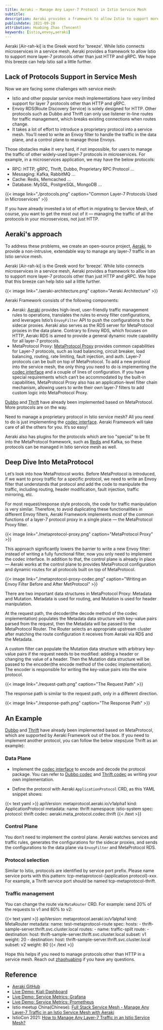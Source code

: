 ```yaml
---
title: Aeraki — Manage Any Layer-7 Protocol in Istio Service Mesh
subtitle: 
description: Aeraki provides a framework to allow Istio to support more layer-7 protocols other than HTTP. 
publishdate: 2021-09-28
attribution: Huabing Zhao (Tencent)
keywords: [istio,envoy,aeraki]
---
```


Aeraki [Air-rah-ki] is the Greek word for 'breeze'. While Istio connects microservices in a service mesh, Aeraki provides a framework to allow Istio to support more layer-7 protocols other than just HTTP and gRPC. We hope this breeze can help Istio sail a little further.

## Lack of Protocols Support in Service Mesh

Now we are facing some challenges with service mesh:

* Istio and other popular service mesh implementations have very limited support for layer 7 protocols other than HTTP and gRPC.
* Envoy RDS(Route Discovery Service) is solely designed for HTTP. Other protocols such as Dubbo and Thrift can only use listener in-line routes for traffic management, which breaks existing connections when routes change.
* It takes a lot of effort to introduce a proprietary protocol into a service mesh. You’ll need to write an Envoy filter to handle the traffic in the data plane, and a control plane to manage those Envoys.

Those obstacles make it very hard, if not impossible, for users to manage the traffic of other widely-used layer-7 protocols in microservices. For example, in a microservices application, we may have the below protocols:

* RPC: HTTP, gRPC, Thrift, Dubbo, Proprietary RPC Protocol …
* Messaging: Kafka, RabbitMQ …
* Cache: Redis, Memcached …
* Database: MySQL, PostgreSQL, MongoDB …

{{< image link="./protocols.png" caption="Common Layer-7 Protocols Used in Microservices" >}}

If you have already invested a lot of effort in migrating to Service Mesh, of course, you want to get the most out of it — managing the traffic of all the protocols in your microservices, not just HTTP.

## Aeraki's approach

To address these problems, we create an open-source project, [Aeraki](https://github.com/aeraki-framework), to provide a non-intrusive, extendable way to manage any layer-7 traffic in an Istio service mesh.

Aeraki [Air-rah-ki] is the Greek word for ‘breeze’. While Istio connects microservices in a service mesh, Aeraki provides a framework to allow Istio to support more layer-7 protocols other than just HTTP and gRPC. We hope that this breeze can help Istio sail a little further.

{{< image link="./aeraki-architecture.png" caption="Aeraki Architecture" >}}

Aeraki Framework consists of the following components:

* Aeraki: [Aeraki](https://github.com/aeraki-framework/aeraki) provides high-level, user-friendly traffic management rules to operations, translates the rules to envoy filter configurations, and leverages Istio’s `EnvoyFilter` API to push the configurations to the sidecar proxies. Aeraki also serves as the RDS server for MetaProtocol proxies in the data plane. Contrary to Envoy RDS, which focuses on HTTP, Aeraki RDS is aimed to provide a general dynamic route capability for all layer-7 protocols.
* MetaProtocol Proxy: [MetaProtocol Proxy](https://github.com/aeraki-framework/meta-protocol-proxy) provides common capabilities for Layer-7 protocols, such as load balancing, circuit breaker, load balancing, routing, rate limiting, fault injection, and auth. Layer-7 protocols can be built on top of MetaProtocol. To add a new protocol into the service mesh, the only thing you need to do is implementing the [codec interface](https://github.com/aeraki-framework/meta-protocol-proxy/blob/ac788327239bd794e745ce18b382da858ddf3355/src/meta_protocol_proxy/codec/codec.h#L118) and a couple of lines of configuration. If you have special requirements which can’t be accommodated by the built-in capabilities, MetaProtocol Proxy also has an application-level filter chain mechanism, allowing users to write their own layer-7 filters to add custom logic into MetaProtocol Proxy.

[Dubbo](https://github.com/aeraki-framework/meta-protocol-proxy/tree/master/src/application_protocols/dubbo) and [Thrift](https://github.com/aeraki-framework/meta-protocol-proxy/tree/master/src/application_protocols/thrift) have already been implemented based on MetaProtocol. More protocols are on the way.

Need to manage a proprietary protocol in Istio service mesh? All you need to do is just implementing the [codec interface](https://github.com/aeraki-framework/meta-protocol-proxy/blob/ac788327239bd794e745ce18b382da858ddf3355/src/meta_protocol_proxy/codec/codec.h#L118). Aeraki Framework will take care of all the others for you. It’s so easy!

Aeraki also has plugins for the protocols which are too  "special" to be fit into the MetaProtocol framework, such as [Redis](https://github.com/aeraki-framework/aeraki/blob/master/docs/zh/redis.md) and Kafka, so these protocols can be managed in Istio service mesh as well.

## Deep Dive Into MetaProtocol

Let’s look into how MetaProtocol works. Before MetaProtocol is introduced, if we want to proxy traffic for a specific protocol, we need to write an Envoy filter that understands that protocol and add the code to manipulate the traffic, including routing, header modification, fault injection, traffic mirroring, etc.

For most request/response style protocols, the code for traffic manipulation is very similar. Therefore, to avoid duplicating these functionalities in different Envoy filters, Aeraki Framework implements most of the common functions of a layer-7 protocol proxy in a single place — the MetaProtocol Proxy filter.

{{< image link="./metaprotocol-proxy.png" caption="MetaProtocol Proxy" >}}

This approach significantly lowers the barrier to write a new Envoy filter: instead of writing a fully functional filter, now you only need to implement the codec interface. In addition to that, the control plane is already in place — Aeraki works at the control plane to provides MetaProtocol configuration and dynamic routes for all protocols built on top of MetaProtocol.

{{< image link="./metaprotocol-proxy-codec.png" caption="Writing an Envoy Filter Before and After MetProtocol" >}}

There are two important data structures in MetaProtocol Proxy: Metadata and Mutation. Metadata is used for routing, and Mutation is used for header manipulation.

At the request path, the decoder(the decode method of the codec implementation) populates the Metadata data structure with key-value pairs parsed from the request, then the Metadata will be passed to the MetaProtocol Router. The Router selects an appropriate upstream cluster after matching the route configuration it receives from Aeraki via RDS and the Metadata.

A custom filter can populate the Mutation data structure with arbitrary key-value pairs if the request needs to be modified: adding a header or changing the value of a header. Then the Mutation data structure will be passed to the encoder(the encode method of the codec implementation). The encoder is responsible for writing the key-value pairs into the wire protocol.

{{< image link="./request-path.png" caption="The Request Path" >}}

The response path is similar to the request path, only in a different direction.

{{< image link="./response-path.png" caption="The Response Path" >}}

## An Example

[Dubbo](https://github.com/aeraki-framework/meta-protocol-proxy/tree/master/src/application_protocols/dubbo) and [Thrift](https://github.com/aeraki-framework/meta-protocol-proxy/tree/master/src/application_protocols/thrift) have already been implemented based on MetaProtocol, which are supported by Aeraki Framework out of the box. If you need to implement another protocol, you can follow the below steps(use Thrift as an example):

### Data Plane

* Implement the [codec interface](https://github.com/aeraki-framework/meta-protocol-proxy/blob/ac788327239bd794e745ce18b382da858ddf3355/src/meta_protocol_proxy/codec/codec.h#L118) to encode and decode the protocol package. You can refer to [Dubbo codec](https://github.com/aeraki-framework/meta-protocol-proxy/tree/master/src/application_protocols/dubbo) and [Thrift codec](https://github.com/aeraki-framework/meta-protocol-proxy/tree/master/src/application_protocols/thrift) as writing your own implementation.

* Define the protocol with Aeraki `ApplicationProtocol` CRD, as this YAML snippet shows:

{{< text yaml >}}
apiVersion: metaprotocol.aeraki.io/v1alpha1
kind: ApplicationProtocol
metadata:
  name: thrift
  namespace: istio-system
spec:
  protocol: thrift
  codec: aeraki.meta_protocol.codec.thrift
{{< /text >}}

### Control Plane

You don’t need to implement the control plane. Aeraki watches services and traffic rules, generates the configurations for the sidecar proxies, and sends the configurations to the data plane via `EnvoyFilter` and MetaProtocol RDS.

### Protocol selection

Similar to Istio, protocols are identified by service port prefix. Please name service ports with this pattern: tcp-metaprotocol-{application protocol}-xxx. For example, a Thrift service port should be named tcp-metaprotocol-thrift.

### Traffic management

You can change the route via `MataRouter` CRD. For example: send 20% of the requests to v1 and 80% to v2:

{{< text yaml >}}
apiVersion: metaprotocol.aeraki.io/v1alpha1
kind: MetaRouter
metadata:
  name: test-metaprotocol-route
spec:
  hosts:
    - thrift-sample-server.thrift.svc.cluster.local
  routes:
    - name: traffic-spilt
      route:
        - destination:
            host: thrift-sample-server.thrift.svc.cluster.local
            subset: v1
          weight: 20
        - destination:
            host: thrift-sample-server.thrift.svc.cluster.local
            subset: v2
          weight: 80
{{< /text >}}

Hope this helps if you need to manage protocols other than HTTP in a service mesh. Reach out [zhaohuabing](https://zhaohuabing.com/) if you have any questions.

## Reference

* [Aeraki GitHub](https://github.com/aeraki-framework)
* [Live Demo: Kiali Dashboard](http://aeraki.zhaohuabing.com:20001/)
* [Live Demo: Service Metrics: Grafana](http://aeraki.zhaohuabing.com:3000/d/pgz7wp-Gz/aeraki-demo?orgId=1&refresh=10s&kiosk)
* [Live Demo: Service Metrics: Prometheus](http://aeraki.zhaohuabing.com:9090/new/graph?g0.expr=envoy_dubbo_inbound_20880___response_success&g0.tab=0&g0.stacked=1&g0.range_input=1h&g1.expr=envoy_dubbo_outbound_20880__org_apache_dubbo_samples_basic_api_demoservice_request&g1.tab=0&g1.stacked=1&g1.range_input=1h&g2.expr=envoy_thrift_inbound_9090___response&g2.tab=0&g2.stacked=1&g2.range_input=1h&g3.expr=envoy_thrift_outbound_9090__thrift_sample_server_thrift_svc_cluster_local_response_success&g3.tab=0&g3.stacked=1&g3.range_input=1h&g4.expr=envoy_thrift_outbound_9090__thrift_sample_server_thrift_svc_cluster_local_request&g4.tab=0&g4.stacked=1&g4.range_input=1h)
* Istio meetup China(Chinese): [Full Stack Service Mesh - Manage Any Layer-7 Traffic in an Istio Service Mesh with Aeraki](https://www.youtube.com/watch?v=Bq5T3OR3iTM)
* IstioCon 2021: [How to Manage Any Layer-7 Traffic in an Istio Service Mesh?](https://www.youtube.com/watch?v=sBS4utF68d8)
